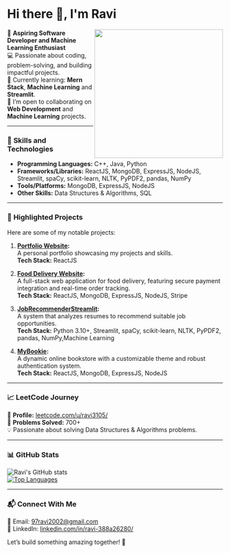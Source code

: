 # Hi there 👋, I'm Ravi
<img src="https://media.giphy.com/media/K5kfQExKk731K/giphy.gif" width="300px" align="right" alt="">

🚀 **Aspiring Software Developer and Machine Learning Enthusiast**  
💻 Passionate about coding, problem-solving, and building impactful projects.  
🌱 Currently learning: **Mern Stack**, **Machine Learning** and **Streamlit**.  
👯 I’m open to collaborating on **Web Development** and **Machine Learning** projects.  

---

### 🔧 **Skills and Technologies**
- **Programming Languages:**  C++, Java, Python 
- **Frameworks/Libraries:** ReactJS, MongoDB, ExpressJS, NodeJS, Streamlit, spaCy, scikit-learn, NLTK, PyPDF2, pandas, NumPy
- **Tools/Platforms:** MongoDB, ExpressJS, NodeJS  
- **Other Skills:** Data Structures & Algorithms, SQL  

---

### 🌟 **Highlighted Projects**
Here are some of my notable projects:
 
1. **[Portfolio Website](https://portfolio-ravi-sd39.onrender.com/):**  
   A personal portfolio showcasing my projects and skills.  
   **Tech Stack:** ReactJS
   
4. **[Food Delivery Website](https://food-web-frontend-qxpl.onrender.com/):**  
   A full-stack web application for food delivery, featuring secure payment integration and real-time order tracking.  
   **Tech Stack:** ReactJS, MongoDB, ExpressJS, NodeJS, Stripe

3. **[JobRecommenderStreamlit](https://sde-jobrecommender.streamlit.app/):**  
   A system that analyzes resumes to recommend suitable job opportunities.  
   **Tech Stack:** Python 3.10+, Streamlit, spaCy, scikit-learn, NLTK, PyPDF2, pandas, NumPy,Machine Learning

4. **[MyBookie](https://github.com/Rav-git/MyBookie):**  
   A dynamic online bookstore with a customizable theme and robust authentication system.  
   **Tech Stack:** ReactJS, MongoDB, ExpressJS, NodeJS  

---

### 📈 **LeetCode Journey**
🔗 **Profile:** [leetcode.com/u/ravi3105/](https://leetcode.com/u/ravi3105/)  
🧩 **Problems Solved:** 700+  
💡 Passionate about solving Data Structures & Algorithms problems.

---

### 📊 **GitHub Stats**
![Ravi's GitHub stats](https://github-readme-stats.vercel.app/api?username=Rav-git&show_icons=true&theme=radical)  
[![Top Languages](https://github-readme-stats.vercel.app/api/top-langs/?username=Rav-git&layout=compact)](https://github.com/Rav-git)

---

### 📬 **Connect With Me**
📧 Email: 97ravi2002@gmail.com  
💼 LinkedIn: [linkedin.com/in/ravi-388a26280/](https://www.linkedin.com/in/ravi-388a26280/)


Let’s build something amazing together! 🚀
